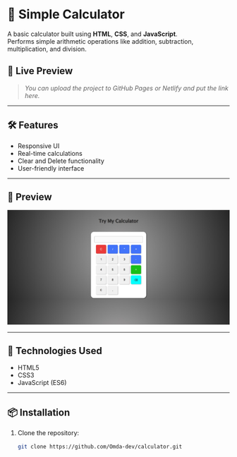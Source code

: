 # 🔢 Simple Calculator

A basic calculator built using **HTML**, **CSS**, and **JavaScript**.  
Performs simple arithmetic operations like addition, subtraction, multiplication, and division.

## 🚀 Live Preview
> _You can upload the project to GitHub Pages or Netlify and put the link here._

---

## 🛠️ Features

- Responsive UI
- Real-time calculations
- Clear and Delete functionality
- User-friendly interface

---

## 📸 Preview

![Calculator Preview](./images/Screenshot_25-7-2025_51246_.jpeg)

---

## 🧰 Technologies Used

- HTML5
- CSS3
- JavaScript (ES6)

---

## 📦 Installation

1. Clone the repository:
   ```bash
   git clone https://github.com/Omda-dev/calculator.git
